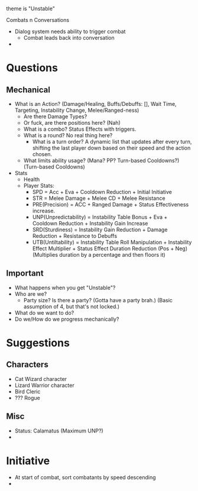 theme is "Unstable"

Combats n Conversations

-   Dialog system needs ability to trigger combat
    -   Combat leads back into conversation
-

# Questions

## Mechanical

-   What is an Action? (Damage/Healing, Buffs/Debuffs: [], Wait Time, Targeting, Instability Change, Melee/Ranged-ness)
    -   Are there Damage Types?
    -   Or fuck, are there positions here? (Nah)
    -   What is a combo? Status Effects with triggers.
    -   What is a round? No real thing here?
        -   What is a turn order? A dynamic list that updates after every turn, shifting the last player down based on their speed and the action chosen.
    -   What limits ability usage? (Mana? PP? Turn-based Cooldowns?) (Turn-based Cooldowns)
-   Stats
    -   Health
    -   Player Stats:
        -   SPD = Acc + Eva + Cooldown Reduction + Initial Initiative
        -   STR = Melee Damage + Melee CD + Melee Resistance
        -   PRE(Precision) = ACC + Ranged Damage + Status Effectiveness increase.
        -   UNP(Unpredictability) = Instability Table Bonus + Eva + Cooldown Reduction + Instability Gain Increase
        -   SRD(Sturdiness) = Instability Gain Reduction + Damage Reduction + Resistance to Debuffs
        -   UTB(Untiltability) = Instability Table Roll Manipulation + Instability Effect Multiplier + Status Effect Duration Reduction (Pos + Neg) (Multiplies duration by a percentage and then floors it)

## Important

-   What happens when you get "Unstable"?
-   Who are we?
    -   Party size? Is there a party? (Gotta have a party brah.) (Basic assumption of 4, but that's not locked.)
-   What do we want to do?
-   Do we/How do we progress mechanically?

# Suggestions

## Characters

-   Cat Wizard character
-   Lizard Warrior character
-   Bird Cleric
-   ??? Rogue

## Misc

-   Status: Calamatus (Maximum UNP?)
-

# Initiative

-   At start of combat, sort combatants by speed descending
-
